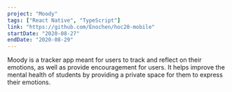 ```yaml
---
project: "Moody"
tags: ["React Native", "TypeScript"]
link: "https://github.com/Enochen/hoc20-mobile"
startDate: "2020-08-27"
endDate: "2020-08-29"
---
```


Moody is a tracker app meant for users to track and reflect on their emotions, as well as provide encouragement for users. It helps improve the mental health of students by providing a private space for them to express their emotions.</p>
